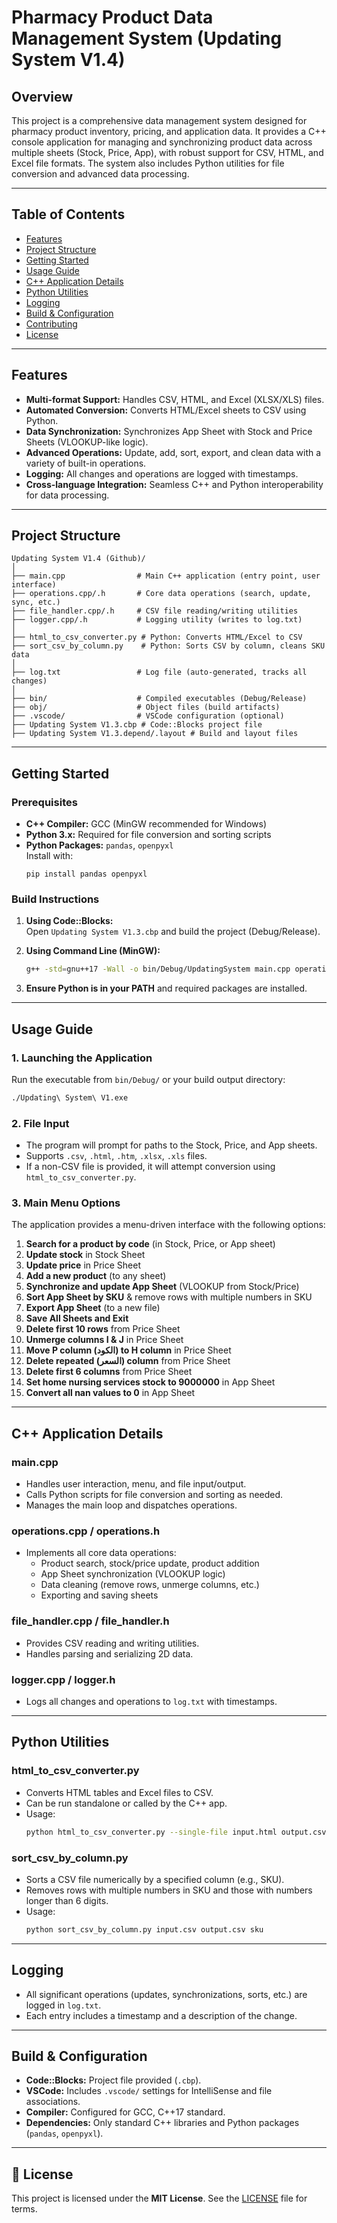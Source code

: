 # Pharmacy Product Data Management System (Updating System V1.4)

## Overview

This project is a comprehensive data management system designed for pharmacy product inventory, pricing, and application data. It provides a C++ console application for managing and synchronizing product data across multiple sheets (Stock, Price, App), with robust support for CSV, HTML, and Excel file formats. The system also includes Python utilities for file conversion and advanced data processing.

---

## Table of Contents

- [Features](#features)
- [Project Structure](#project-structure)
- [Getting Started](#getting-started)
- [Usage Guide](#usage-guide)
- [C++ Application Details](#c-application-details)
- [Python Utilities](#python-utilities)
- [Logging](#logging)
- [Build & Configuration](#build--configuration)
- [Contributing](#contributing)
- [License](#license)

---

## Features

- **Multi-format Support:** Handles CSV, HTML, and Excel (XLSX/XLS) files.
- **Automated Conversion:** Converts HTML/Excel sheets to CSV using Python.
- **Data Synchronization:** Synchronizes App Sheet with Stock and Price Sheets (VLOOKUP-like logic).
- **Advanced Operations:** Update, add, sort, export, and clean data with a variety of built-in operations.
- **Logging:** All changes and operations are logged with timestamps.
- **Cross-language Integration:** Seamless C++ and Python interoperability for data processing.

---

## Project Structure

```
Updating System V1.4 (Github)/
│
├── main.cpp                # Main C++ application (entry point, user interface)
├── operations.cpp/.h       # Core data operations (search, update, sync, etc.)
├── file_handler.cpp/.h     # CSV file reading/writing utilities
├── logger.cpp/.h           # Logging utility (writes to log.txt)
│
├── html_to_csv_converter.py # Python: Converts HTML/Excel to CSV
├── sort_csv_by_column.py    # Python: Sorts CSV by column, cleans SKU data
│
├── log.txt                 # Log file (auto-generated, tracks all changes)
│
├── bin/                    # Compiled executables (Debug/Release)
├── obj/                    # Object files (build artifacts)
├── .vscode/                # VSCode configuration (optional)
├── Updating System V1.3.cbp # Code::Blocks project file
├── Updating System V1.3.depend/.layout # Build and layout files
```

---

## Getting Started

### Prerequisites

- **C++ Compiler:** GCC (MinGW recommended for Windows)
- **Python 3.x:** Required for file conversion and sorting scripts
- **Python Packages:** `pandas`, `openpyxl`  
  Install with:
  ```
  pip install pandas openpyxl
  ```

### Build Instructions

1. **Using Code::Blocks:**  
   Open `Updating System V1.3.cbp` and build the project (Debug/Release).

2. **Using Command Line (MinGW):**
   ```sh
   g++ -std=gnu++17 -Wall -o bin/Debug/UpdatingSystem main.cpp operations.cpp file_handler.cpp logger.cpp
   ```

3. **Ensure Python is in your PATH** and required packages are installed.

---

## Usage Guide

### 1. **Launching the Application**

Run the executable from `bin/Debug/` or your build output directory:
```sh
./Updating\ System\ V1.exe
```

### 2. **File Input**

- The program will prompt for paths to the Stock, Price, and App sheets.
- Supports `.csv`, `.html`, `.htm`, `.xlsx`, `.xls` files.
- If a non-CSV file is provided, it will attempt conversion using `html_to_csv_converter.py`.

### 3. **Main Menu Options**

The application provides a menu-driven interface with the following options:

1. **Search for a product by code** (in Stock, Price, or App sheet)
2. **Update stock** in Stock Sheet
3. **Update price** in Price Sheet
4. **Add a new product** (to any sheet)
5. **Synchronize and update App Sheet** (VLOOKUP from Stock/Price)
6. **Sort App Sheet by SKU** & remove rows with multiple numbers in SKU
7. **Export App Sheet** (to a new file)
8. **Save All Sheets and Exit**
9. **Delete first 10 rows** from Price Sheet
10. **Unmerge columns I & J** in Price Sheet
11. **Move P column (الكود) to H column** in Price Sheet
12. **Delete repeated (السعر) column** from Price Sheet
13. **Delete first 6 columns** from Price Sheet
14. **Set home nursing services stock to 9000000** in App Sheet
15. **Convert all nan values to 0** in App Sheet

---

## C++ Application Details

### **main.cpp**
- Handles user interaction, menu, and file input/output.
- Calls Python scripts for file conversion and sorting as needed.
- Manages the main loop and dispatches operations.

### **operations.cpp / operations.h**
- Implements all core data operations:
  - Product search, stock/price update, product addition
  - App Sheet synchronization (VLOOKUP logic)
  - Data cleaning (remove rows, unmerge columns, etc.)
  - Exporting and saving sheets

### **file_handler.cpp / file_handler.h**
- Provides CSV reading and writing utilities.
- Handles parsing and serializing 2D data.

### **logger.cpp / logger.h**
- Logs all changes and operations to `log.txt` with timestamps.

---

## Python Utilities

### **html_to_csv_converter.py**
- Converts HTML tables and Excel files to CSV.
- Can be run standalone or called by the C++ app.
- Usage:
  ```sh
  python html_to_csv_converter.py --single-file input.html output.csv
  ```

### **sort_csv_by_column.py**
- Sorts a CSV file numerically by a specified column (e.g., SKU).
- Removes rows with multiple numbers in SKU and those with numbers longer than 6 digits.
- Usage:
  ```sh
  python sort_csv_by_column.py input.csv output.csv sku
  ```

---

## Logging

- All significant operations (updates, synchronizations, sorts, etc.) are logged in `log.txt`.
- Each entry includes a timestamp and a description of the change.

---

## Build & Configuration

- **Code::Blocks:** Project file provided (`.cbp`).
- **VSCode:** Includes `.vscode/` settings for IntelliSense and file associations.
- **Compiler:** Configured for GCC, C++17 standard.
- **Dependencies:** Only standard C++ libraries and Python packages (`pandas`, `openpyxl`).

---

## 📄 License

This project is licensed under the **MIT License**. See the [LICENSE](LICENSE) file for terms.
